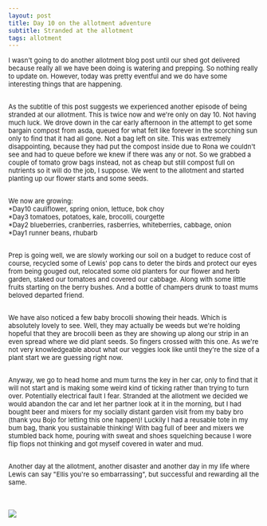 ```yaml
---
layout: post
title: Day 10 on the allotment adventure
subtitle: Stranded at the allotment  
tags: allotment
---
```


<div class="text-left">
<div class="boxed">
  <font size="2">
      
I wasn't going to do another allotment blog post until our shed got delivered because really all we have been doing is watering and prepping. So nothing really to update on. However, today was pretty eventful and we do have some interesting things that are happening.<br><br>

As the subtitle of this post suggests we experienced another episode of being stranded at our allotment. This is twice now and we're only on day 10. Not having much luck. We drove down in the car early afternoon in the attempt to get some bargain compost from asda, queued for what felt like forever in the scorching sun only to find that it had all gone. Not a bag left on site. This was extremely disappointing, because they had put the compost inside due to Rona we couldn't see and had to queue before we knew if there was any or not. So we grabbed a couple of tomato grow bags instead, not as cheap but still compost full on nutrients so it will do the job, I suppose. We went to the allotment and started planting up our flower starts and some seeds. <br><br>

We now are growing:<br>
*Day10 cauliflower, spring onion, lettuce, bok choy<br> 
*Day3 tomatoes, potatoes, kale, brocolli, courgette <br>
*Day2 blueberries, cranberries, rasberries, whiteberries, cabbage, onion<br>
*Day1 runner beans, rhubarb <br><br>

Prep is going well, we are slowly working our soil on a budget to reduce cost of course, recycled some of Lewis' pop cans to deter the birds and protect our eyes from being gouged out, relocated some old planters for our flower and herb garden, staked our tomatoes and covered our cabbage. Along with some little fruits starting on the berry bushes. And a bottle of champers drunk to toast mums beloved departed friend. <br><br>

We have also noticed a few baby brocolli showing their heads. Which is absolutely lovely to see. Well, they may actually be weeds but we're holding hopeful that they are brocolli been as they are showing up along our strip in an even spread where we did plant seeds. So fingers crossed with this one. As we're not very knowledgeable about what our veggies look like until they're the size of a plant start we are guessing right now.<br><br>

Anyway, we go to head home and mum turns the key in her car, only to find that it will not start and is making some weird kind of ticking rather than trying to turn over. Potentially electrical fault I fear. Stranded at the allotment we decided we would abandon the car and let her partner look at it in the morning, but I had bought beer and mixers for my socially distant garden visit from my baby bro (thank you Bojo for letting this one happen)! Luckily I had a reusable tote in my bum bag, thank you sustainable thinking! With bag full of beer and mixers we stumbled back home, pouring with sweat and shoes squelching because I wore flip flops not thinking and got myself covered in water and mud. <br><br>

Another day at the allotment, another disaster and another day in my life where Lewis can say "Ellis you're so embarrassing", but successful and rewarding all the same.

</font>
    <br>

<div class="text-center">
  <br/>
  <img src="{{ site.baseurl }}/img/allotmentday10.jpeg"/>
</div>
